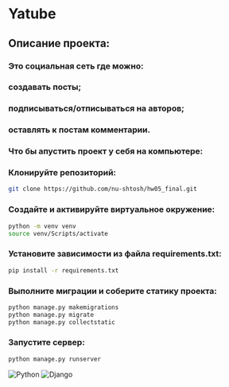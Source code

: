 # Yatube
## Описание проекта:
### Это социальная сеть где можно:
### создавать посты;
### подписываться/отписываться на авторов;
### оставлять к постам комментарии.

### Что бы апустить проект у себя на компьютере:
### Клонируйте репозиторий:
```sh
git clone https://github.com/nu-shtosh/hw05_final.git
```
### Создайте и активируйте виртуальное окружение:
```sh
python -m venv venv
source venv/Scripts/activate
```
### Установите зависимости из файла requirements.txt:
```sh
pip install -r requirements.txt
```
### Выполните миграции и соберите статику проекта:
```sh
python manage.py makemigrations
python manage.py migrate
python manage.py collectstatic
```
### Запустите сервер:
```sh
python manage.py runserver
```

![Python](https://camo.githubusercontent.com/a1b2dac5667822ee0d98ae6d799da61987fd1658dfeb4d2ca6e3c99b1535ebd8/68747470733a2f2f696d672e736869656c64732e696f2f62616467652f707974686f6e2d3336373041303f7374796c653d666f722d7468652d6261646765266c6f676f3d707974686f6e266c6f676f436f6c6f723d666664643534)
![Django](https://camo.githubusercontent.com/5473e0d3006bb7e662bdf754d830a026ce050be61f1cbbd4689783ae49950b93/68747470733a2f2f696d672e736869656c64732e696f2f62616467652f646a616e676f2d2532333039324532302e7376673f7374796c653d666f722d7468652d6261646765266c6f676f3d646a616e676f266c6f676f436f6c6f723d7768697465)

